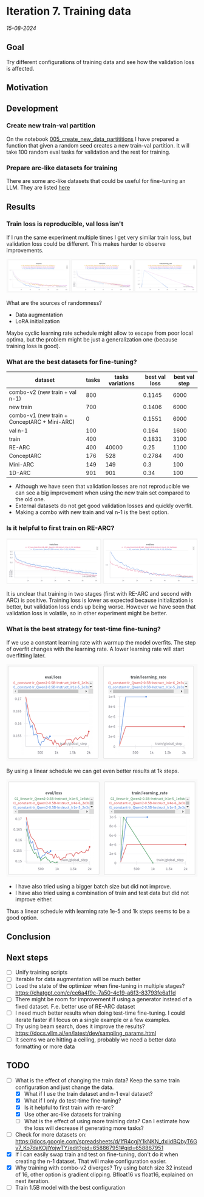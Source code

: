 # Iteration 7. Training data

_15-08-2024_

<!---
The work is done using short iterations. Each iteration needs to have a very
clear goal. This allows to gain greater knowledge of the problem on each iteration.
--->

## Goal

Try different configurations of training data and see how the validation loss is affected.

## Motivation

## Development

### Create new train-val partition

On the notebook [005_create_new_data_partititions](../../notebooks/005_create_new_data_partititions.ipynb) I have prepared a function
that given a random seed creates a new train-val partition. It will take 100 random eval tasks for validation and the rest for training.

### Prepare arc-like datasets for training

There are some arc-like datasets that could be useful for fine-tuning an LLM. They are listed [here](../02_Data_Understanding.md#external-data)

## Results

### Train loss is reproducible, val loss isn't

If I run the same experiment multiple times I get very similar train loss, but validation loss could be different.
This makes harder to observe improvements.

![val loss changes](res/2024-08-17-09-27-31.png)

What are the sources of randomness?

- Data augmentation
- LoRA initialization

Maybe cyclic learning rate schedule might allow to escape from poor local optima, but the problem might
be just a generalization one (because training loss is good).

### What are the best datasets for fine-tuning?

| dataset                                      | tasks | tasks variations | best val loss | best val step |
|----------------------------------------------|-------|------------------|---------------|---------------|
| combo-v2 (new train + val n-1)               | 800   |                  | 0.1145        | 6000          |
| new train                                    | 700   |                  | 0.1406        | 6000          |
| combo-v1 (new train + ConceptARC + Mini-ARC) | 0     |                  | 0.1551        | 6000          |
| val n-1                                      | 100   |                  | 0.164         | 1600          |
| train                                        | 400   |                  | 0.1831        | 3100          |
| RE-ARC                                       | 400   | 40000            | 0.25          | 1100          |
| ConceptARC                                   | 176   | 528              | 0.2784        | 400           |
| Mini-ARC                                     | 149   | 149              | 0.3           | 100           |
| 1D-ARC                                       | 901   | 901              | 0.34          | 100           |

- Although we have seen that validation losses are not reproducible we can see a big improvement
  when using the new train set compared to the old one.
- External datasets do not get good validation losses and quickly overfit.
- Making a combo with new train and val n-1 is the best option.

### Is it helpful to first train on RE-ARC?

![training from RE-ARC](res/2024-08-20-07-48-54.png)

It is unclear that training in two stages (first with RE-ARC and second with ARC) is positive. Training loss
is lower as expected because initialization is better, but validation loss ends up being worse. However
we have seen that validation loss is volatile, so in other experiment might be better.

### What is the best strategy for test-time fine-tuning?

If we use a constant learning rate with warmup the model overfits. The step of overfit changes with
the learning rate. A lower learning rate will start overfitting later.

![Overfit](res/2024-08-21-15-29-16.png)

By using a linear schedule we can get even better results at 1k steps.

![linear is better](res/2024-08-21-15-30-02.png)

- I have also tried using a bigger batch size but did not improve.
- I have also tried using a combination of train and test data but did not improve either.

Thus a linear schedule with learning rate 1e-5 and 1k steps seems to be a good option.

## Conclusion

## Next steps

- [ ] Unify training scripts
- [ ] Iterable for data augmentation will be much better
- [ ] Load the state of the optimizer when fine-tuning in multiple stages? https://chatgpt.com/c/ce6a4f9c-7a50-4c19-a6f3-83793fe6a11d
- [ ] There might be room for improvement if using a generator instead of a fixed dataset. F.e. better use of RE-ARC dataset
- [ ] I need much better results when doing test-time fine-tuning. I could iterate faster if I focus on a single example or a few examples.
- [ ] Try using beam search, does it improve the results? https://docs.vllm.ai/en/latest/dev/sampling_params.html
- [ ] It seems we are hitting a ceiling, probably we need a better data formatting or more data

## TODO

- [ ] What is the effect of changing the train data? Keep the same train configuration and just change the data.
  - [x] What if I use the train dataset and n-1 eval dataset?
  - [x] What if I only do test-time fine-tuning?
  - [x] Is it helpful to first train with re-arc?
  - [x] Use other arc-like datasets for training
  - [ ] What is the effect of using more training data? Can I estimate how the loss will decrease if generating more tasks?
- [ ] Check for more datasets on: https://docs.google.com/spreadsheets/d/1fR4cgjY1kNKN_dxiidBQbyT6Gv7_Ko7daKOjlYojwTY/edit?gid=658867951#gid=658867951
- [x] If I can easily swap train and test on fine-tuning, don't do it when creating the n-1 dataset. That will make configuration easier.
- [x] Why training with combo-v2 diverges? Try using batch size 32 instead of 16, other option is gradient clipping. Bfloat16 vs float16, explained on next iteration.
- [ ] Train 1.5B model with the best configuration